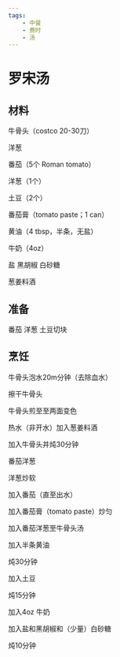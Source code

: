 ```yaml
---
tags:
    - 中餐
    - 费时
    - 汤
---
```


# 罗宋汤

## 材料

牛骨头（costco 20-30刀）

洋葱

番茄（5个 Roman tomato）

洋葱（1个）

土豆（2个）

番茄膏（tomato paste；1 can）

黄油（4 tbsp，半条，无盐）

牛奶（4oz）

盐 黑胡椒 白砂糖

葱姜料酒

## 准备

番茄 洋葱 土豆切块

## 烹饪

牛骨头泡水20m分钟（去除血水）

擦干牛骨头

牛骨头煎至至两面变色

热水（非开水）加入葱姜料酒

加入牛骨头并炖30分钟

番茄洋葱

洋葱炒软

加入番茄（直至出水）

加入番茄膏（tomato paste）炒匀

加入番茄洋葱至牛骨头汤

加入半条黄油

炖30分钟

加入土豆

炖15分钟

加入4oz 牛奶

加入盐和黑胡椒和（少量）白砂糖

炖10分钟